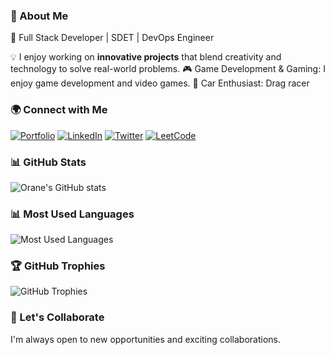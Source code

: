### 📜 About Me
🚀 Full Stack Developer | SDET | DevOps Engineer

💡 I enjoy working on **innovative projects** that blend creativity and technology to solve real-world problems. 🎮 Game Development & Gaming: I enjoy game development and video games. 🚗 Car Enthusiast: Drag racer

### 🌍 Connect with Me
<p align="left">
  <a href="https://www.oranefindley.com/" target="_blank"><img src="https://img.shields.io/badge/Portfolio-000?style=for-the-badge&logo=google-chrome&logoColor=white" alt="Portfolio"></a>
  <a href="https://www.linkedin.com/in/orane-findley" target="_blank"><img src="https://img.shields.io/badge/LinkedIn-0077B5?style=for-the-badge&logo=linkedin&logoColor=white" alt="LinkedIn"></a>
  <a href="https://twitter.com/orane_findley" target="_blank"><img src="https://img.shields.io/badge/Twitter-1DA1F2?style=for-the-badge&logo=twitter&logoColor=white" alt="Twitter"></a>
  <a href="https://leetcode.com/u/ofindley/" target="_blank"><img src="https://img.shields.io/badge/LeetCode-FFA116?style=for-the-badge&logo=leetcode&logoColor=white" alt="LeetCode"></a>
</p>

### 📊 GitHub Stats
<p align="left">
  <img src="https://github-stats-steel-eight.vercel.app/api?username=ofindley&show_icons=true&theme=radical&cache_seconds=3600" alt="Orane's GitHub stats">
</p>

### 📊 Most Used Languages
<p align="left">
  <img src="https://github-stats-steel-eight.vercel.app/api/top-langs/?username=ofindley&layout=compact&theme=radical&cache_seconds=3600" alt="Most Used Languages">
</p>

### 🏆 GitHub Trophies
<p align="left">
  <img src="https://github-profile-trophy.vercel.app/?username=ofindley&theme=radical&cache_seconds=3600" alt="GitHub Trophies">
</p>

### 🤝 Let's Collaborate
I'm always open to new opportunities and exciting collaborations.

